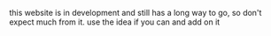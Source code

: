 this website is in development and still has a long way to go, so don't expect much from it. use the idea if you can and add on it 
